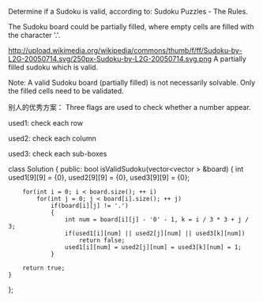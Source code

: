 Determine if a Sudoku is valid, according to: Sudoku Puzzles - The Rules.

The Sudoku board could be partially filled, where empty cells are filled with the character '.'.

http://upload.wikimedia.org/wikipedia/commons/thumb/f/ff/Sudoku-by-L2G-20050714.svg/250px-Sudoku-by-L2G-20050714.svg.png
A partially filled sudoku which is valid.

Note:
A valid Sudoku board (partially filled) is not necessarily solvable. Only the filled cells need to be validated.


别人的优秀方案：
Three flags are used to check whether a number appear.

used1: check each row

used2: check each column

used3: check each sub-boxes

class Solution
{
public:
    bool isValidSudoku(vector<vector<char> > &board)
    {
        int used1[9][9] = {0}, used2[9][9] = {0}, used3[9][9] = {0};
        
        for(int i = 0; i < board.size(); ++ i)
            for(int j = 0; j < board[i].size(); ++ j)
                if(board[i][j] != '.')
                {
                    int num = board[i][j] - '0' - 1, k = i / 3 * 3 + j / 3;
                    if(used1[i][num] || used2[j][num] || used3[k][num])
                        return false;
                    used1[i][num] = used2[j][num] = used3[k][num] = 1;
                }
        
        return true;
    }
};